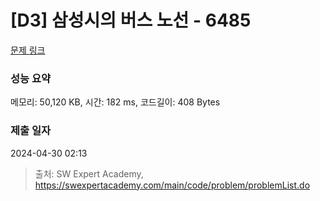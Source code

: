 # [D3] 삼성시의 버스 노선 - 6485 

[문제 링크](https://swexpertacademy.com/main/code/problem/problemDetail.do?contestProbId=AWczm7QaACgDFAWn) 

### 성능 요약

메모리: 50,120 KB, 시간: 182 ms, 코드길이: 408 Bytes

### 제출 일자

2024-04-30 02:13



> 출처: SW Expert Academy, https://swexpertacademy.com/main/code/problem/problemList.do